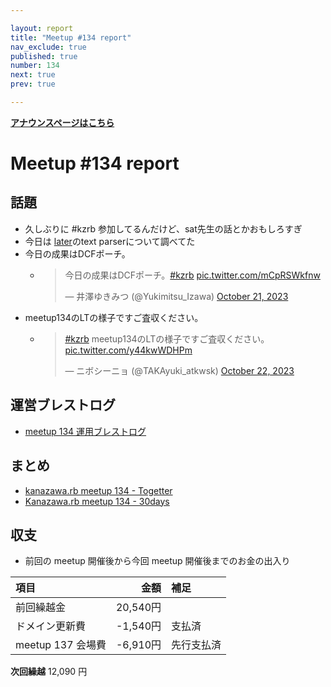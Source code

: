 ```yaml
---

layout: report
title: "Meetup #134 report"
nav_exclude: true
published: true
number: 134
next: true
prev: true

---
```


<div style="text-align: left;"><a href="/134"><strong>アナウンスページはこちら</strong></a></div>

# Meetup #134 report

## 話題

* 久しぶりに #kzrb 参加してるんだけど、sat先生の話とかおもしろすぎ
* 今日は [later](https://breejs.github.io/later/index.html)のtext parserについて調べてた
* 今日の成果はDCFポーチ。
  * <blockquote class="twitter-tweet"><p lang="ja" dir="ltr">今日の成果はDCFポーチ。<a href="https://twitter.com/hashtag/kzrb?src=hash&amp;ref_src=twsrc%5Etfw">#kzrb</a> <a href="https://t.co/mCpRSWkfnw">pic.twitter.com/mCpRSWkfnw</a></p>&mdash; 井澤ゆきみつ (@Yukimitsu_Izawa) <a href="https://twitter.com/Yukimitsu_Izawa/status/1715686084745797771?ref_src=twsrc%5Etfw">October 21, 2023</a></blockquote> <script async src="https://platform.twitter.com/widgets.js" charset="utf-8"></script> 
* meetup134のLTの様子ですご査収ください。
  * <blockquote class="twitter-tweet"><p lang="ja" dir="ltr"><a href="https://twitter.com/hashtag/kzrb?src=hash&amp;ref_src=twsrc%5Etfw">#kzrb</a> meetup134のLTの様子ですご査収ください。 <a href="https://t.co/y44kwWDHPm">pic.twitter.com/y44kwWDHPm</a></p>&mdash; ニボシーニョ (@TAKAyuki_atkwsk) <a href="https://twitter.com/TAKAyuki_atkwsk/status/1716037396670927130?ref_src=twsrc%5Etfw">October 22, 2023</a></blockquote> <script async src="https://platform.twitter.com/widgets.js" charset="utf-8"></script> 

## 運営ブレストログ

* [meetup 134 運用ブレストログ](https://github.com/kanazawarb/meetup/wiki/meetup-134-%E9%81%8B%E7%94%A8%E3%83%96%E3%83%AC%E3%82%B9%E3%83%88%E3%83%AD%E3%82%B0)

## まとめ

* [kanazawa.rb meetup 134 - Togetter](https://togetter.com/li/2246721)
* [Kanazawa.rb meetup 134 - 30days](https://30d.jp/kzrb/123)

## 収支

* 前回の meetup 開催後から今回 meetup 開催後までのお金の出入り

|項目                           |金額         |補足                                               |
|:------------------------------|------------:|:--------------------------------------------------|
| 前回繰越金                    |    20,540円 |                                                   |
| ドメイン更新費                 |    -1,540円 | 支払済                                              |
| meetup 137 会場費             |    -6,910円 | 先行支払済                                           |

**次回繰越**  12,090 円
